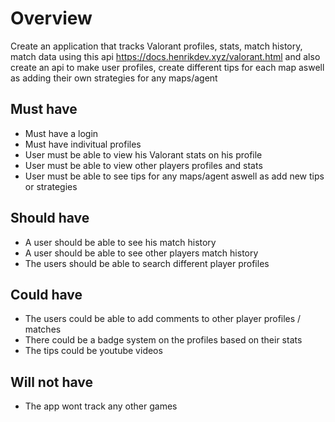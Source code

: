 # Overview

Create an application that tracks Valorant profiles, stats, match history, match data using this api  https://docs.henrikdev.xyz/valorant.html
and also create an api to make user profiles, create different tips for each map aswell as adding their own strategies for any maps/agent

## Must have
- Must have a login
- Must have indivitual profiles
- User must be able to view his Valorant stats on his profile
- User must be able to view other players profiles and stats
- User must be able to see tips for any maps/agent aswell as add new tips or strategies 

## Should have
- A user should be able to see his match history
- A user should be able to see other players match history
- The users should be able to search different player profiles

## Could have 
- The users could be able to add comments to other player profiles / matches 
- There could be a badge system on the profiles based on their stats
- The tips could be youtube videos

## Will not have
- The app wont track any other games

